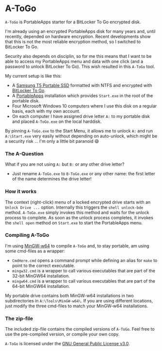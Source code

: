 # A-ToGo
`A-ToGo` is PortableApps starter for a BitLocker To Go encrypted disk. 

I'm already using an encrypted PortableApps disk for many years and, until recently, depended on hardware encryption. Recent developments show that this is not the most reliable encryption method, so I switched to BitLocker To Go.

Security also depends on disciplin, so for me this means that I want to be able to access my PortableApps menu and data with one click (and a password to unlock BitLocker To Go). This wish resulted in this `A-ToGo` tool.

My current setup is like this:
*  A [Samsung T5 Portable SSD](https://www.samsung.com/semiconductor/minisite/ssd/product/portable/t5/)
formatted with NTFS and encrypted with [BitLocker To Go](https://docs.microsoft.com/en-us/windows/security/information-protection/bitlocker/bitlocker-to-go-faq).
*  A [PortableApps](https://portableapps.com/) installation which provides `Start.exe` in the root of the portable disk.
*  Four Microsoft Windows 10 computers where I use this disk on a regular basis, each with my own account.
*  On each computer I have assigned drive letter `A:` to my portable disk and placed `A-ToGo.exe` on the local harddisk.

By pinning `A-ToGo.exe` to the Start Menu, it allows me to unlock `A:` and run `A:\Start.exe` very easily
without depending on auto-unlock, which might be a security risk ... I'm only a little bit paranoid :smile:

### The A-Question

What if you are not using `A:` but `B:` or any other drive letter?
*  Just rename `A-ToGo.exe` to `B-ToGo.exe` or any other name: the first letter of the name determines the drive letter!

### How it works

The context (right-click) menu of a locked encrypted drive starts with an `Unlock Drive ...` option. Internally this triggers the 
`shell unlock-bde` method. `A-ToGo.exe` simply invokes this method and waits for the unlock process to complete. 
As soon as the unlock process completes, it invokes the `shell open` method on `Start.exe` to start the PortableApps menu.

### Compiling A-ToGo

I'm using [MinGW-w64](http://mingw-w64.org/) to compile `A-ToGo` and, to stay portable, am using some cmd-files as a wrapper:
*  `CmdHere.cmd` opens a command prompt while defining an alias for `make` to point to the correct executable.
*  `mingw32.cmd` is a wrapper to call various executables that are part of the 32-bit MinGW64 installation.
*  `mingw64.cmd` is a wrapper to call various executables that are part of the 64-bit MinGW64 installation.

My portable drive contains both MinGW-w64 installations in two subdirectories in `A:\Tools\MinGW-w64\`. 
If you are using different locations, just modify the three cmd-files to match your MinGW-w64 installations.

### The zip-file

The included zip-file contains the compiled versions of `A-ToGo`. Feel free to use the pre-compiled version, or compile your own copy.

`A-ToGo` is licensed under the [GNU General Public License v3.0](LICENSE).
